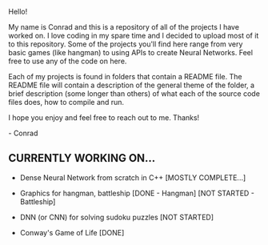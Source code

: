 Hello!

My name is Conrad and this is a repository of all of the projects I have worked on.
I love coding in my spare time and I decided to upload most of it to this repository. 
Some of the projects you'll find here range from very basic games (like hangman) 
to using APIs to create Neural Networks. 
Feel free to use any of the code on here.


Each of my projects is found in folders that contain a README file. The README 
file will contain a description of the general theme of the folder, a brief 
description (some longer than others) of what each of the source code files does,
how to compile and run. 

I hope you enjoy and feel free to reach out to me. Thanks!


\- Conrad




CURRENTLY WORKING ON...
-------------


- Dense Neural Network from scratch in C++ [MOSTLY COMPLETE...]

- Graphics for hangman, battleship [DONE - Hangman] [NOT STARTED - Battleship]

- DNN (or CNN) for solving sudoku puzzles [NOT STARTED]

- Conway's Game of Life [DONE]


